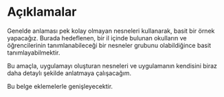 # Açıklamalar

Genelde anlaması pek kolay olmayan nesneleri kullanarak, basit bir örnek yapacağız. 
Burada hedeflenen, bir il içinde bulunan okulların ve öğrencilerinin tanımlanabileceği 
bir nesneler grubunu olabildiğince basit tanımlayabilmektir.

Bu amaçla, uygulamayı oluşturan nesneleri ve uygulamanın kendisini biraz daha detaylı şekilde
anlatmaya çalışacağım.

Bu belge eklemelerle genişleyecektir. 
